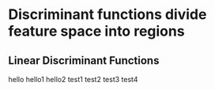 # Discriminant functions divide feature space into regions

## Linear Discriminant Functions

hello
hello1
hello2
test1
test2
test3
test4